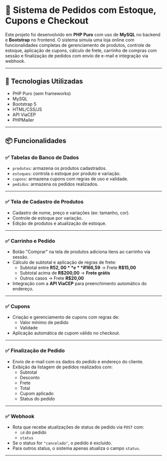 # 🛒 Sistema de Pedidos com Estoque, Cupons e Checkout

Este projeto foi desenvolvido em **PHP Puro** com uso de **MySQL** no backend e **Bootstrap** no frontend. O sistema simula uma loja online com funcionalidades completas de gerenciamento de produtos, controle de estoque, aplicação de cupons, cálculo de frete, carrinho de compras com sessão e finalização de pedidos com envio de e-mail e integração via webhook.

---

## 🚀 Tecnologias Utilizadas

- PHP Puro (sem frameworks)
- MySQL
- Bootstrap 5
- HTML/CSS/JS
- API ViaCEP
- PHPMailer

---

## 📦 Funcionalidades

### ✅ Tabelas do Banco de Dados
- `produtos`: armazena os produtos cadastrados.
- `estoques`: controla o estoque por produto e variação.
- `cupons`: armazena cupons com regras de uso e validade.
- `pedidos`: armazena os pedidos realizados.

---

### ✅ Tela de Cadastro de Produtos
- Cadastro de nome, preço e variações (ex: tamanho, cor).
- Controle de estoque por variação.
- Edição de produtos e atualização de estoque.

---

### ✅ Carrinho e Pedido
- Botão "Comprar" na tela de produtos adiciona itens ao carrinho via sessão.
- Cálculo de subtotal e aplicação de regras de frete:
  - Subtotal entre **R$52,00** e **R$166,59** → Frete **R$15,00**
  - Subtotal acima de **R$200,00** → **Frete grátis**
  - Outros casos → Frete **R$20,00**
- Integração com a **API ViaCEP** para preenchimento automático do endereço.

---

### ✅ Cupons
- Criação e gerenciamento de cupons com regras de:
  - Valor mínimo de pedido
  - Validade
- Aplicação automática de cupom válido no checkout.

---

### ✅ Finalização de Pedido
- Envio de e-mail com os dados do pedido e endereço do cliente.
- Exibição da listagem de pedidos realizados com:
  - Subtotal
  - Desconto
  - Frete
  - Total
  - Cupom aplicado
  - Status do pedido

---

### ✅ Webhook
- Rota que recebe atualizações de status de pedido via `POST` com:
  - `id` do pedido
  - `status`
- Se o status for `"cancelado"`, o pedido é excluído.
- Para outros status, o sistema apenas atualiza o campo `status`.

---